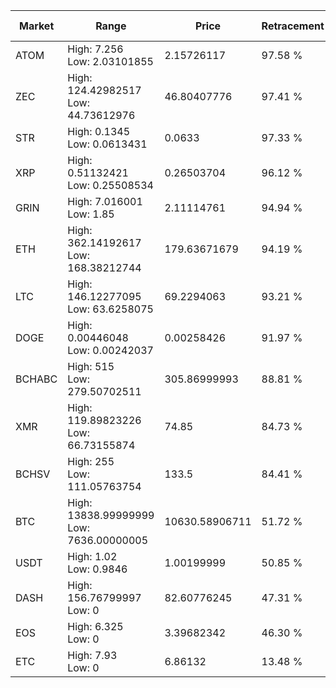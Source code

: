 | Market | Range | Price| Retracement | Doubles to 50% |
| --- | --- | --- | --- | --- |
| ATOM | High: 7.256<br />Low: 2.03101855 | 2.15726117 | 97.58 % | 2.15 |
| ZEC | High: 124.42982517<br />Low: 44.73612976 | 46.80407776 | 97.41 % | 1.81 |
| STR | High: 0.1345<br />Low: 0.0613431 | 0.0633 | 97.33 % | 1.55 |
| XRP | High: 0.51132421<br />Low: 0.25508534 | 0.26503704 | 96.12 % | 1.45 |
| GRIN | High: 7.016001<br />Low: 1.85 | 2.11114761 | 94.94 % | 2.10 |
| ETH | High: 362.14192617<br />Low: 168.38212744 | 179.63671679 | 94.19 % | 1.48 |
| LTC | High: 146.12277095<br />Low: 63.6258075 | 69.2294063 | 93.21 % | 1.51 |
| DOGE | High: 0.00446048<br />Low: 0.00242037 | 0.00258426 | 91.97 % | 1.33 |
| BCHABC | High: 515<br />Low: 279.50702511 | 305.86999993 | 88.81 % | 1.30 |
| XMR | High: 119.89823226<br />Low: 66.73155874 | 74.85 | 84.73 % | 1.25 |
| BCHSV | High: 255<br />Low: 111.05763754 | 133.5 | 84.41 % | 1.37 |
| BTC | High: 13838.99999999<br />Low: 7636.00000005 | 10630.58906711 | 51.72 % | 1.01 |
| USDT | High: 1.02<br />Low: 0.9846 | 1.00199999 | 50.85 % | 1.00 |
| DASH | High: 156.76799997<br />Low: 0 | 82.60776245 | 47.31 % | 0.00 |
| EOS | High: 6.325<br />Low: 0 | 3.39682342 | 46.30 % | 0.00 |
| ETC | High: 7.93<br />Low: 0 | 6.86132 | 13.48 % | 0.00 |
